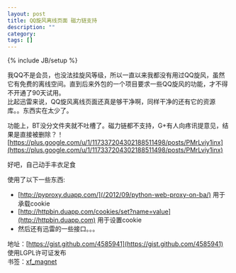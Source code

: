 ```yaml
---
layout: post
title: QQ旋风离线页面 磁力链支持
description: ""
category: 
tags: []
---
```

{% include JB/setup %}

我QQ不是会员，也没法挂旋风等级，所以一直以来我都没有用过QQ旋风，虽然它有免费的离线空间。直到后来外包的一个项目要求一些QQ旋风的功能，才不得不开通了90天试用。  
比起迅雷来说，QQ旋风离线页面还真是够干净啊，同样干净的还有它的资源库。。东西实在太少了。  


功能上，BT没分文件夹就不吐槽了。磁力链都不支持，G+有人向疼讯提意见，结果是直接被删除？！[https://plus.google.com/u/1/117337204302188511498/posts/PMrLviy1inx](https://plus.google.com/u/1/117337204302188511498/posts/PMrLviy1inx)


好吧，自己动手丰衣足食


使用了以下一些东西:

* [http://pyproxy.duapp.com/](/2012/09/python-web-proxy-on-ba/) 用于承载cookie
* [http://httpbin.duapp.com/cookies/set?name=value](http://httpbin.duapp.com) 用于设置cookie
* 然后还有迅雷的一些接口。。。


地址：[https://gist.github.com/4585941](https://gist.github.com/4585941) 使用LGPL许可证发布  
书签：<a href="javascript:void((function(){var d=document;var s=d.createElement('script');s.src='http://blog.binux.me/assets/image/xf_magnet.js';s.id='binux_script';d.body.appendChild(s)})())">xf_magnet</a>

